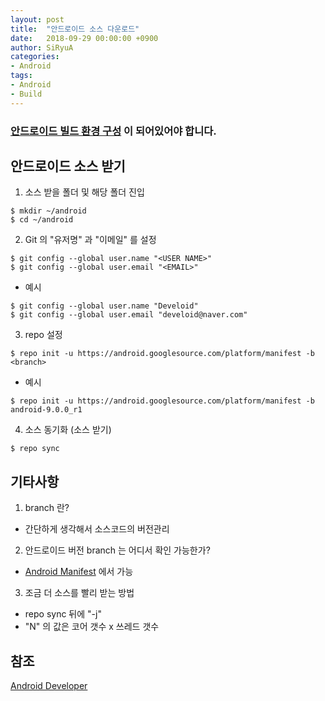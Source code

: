 ```yaml
---
layout: post
title:  "안드로이드 소스 다운로드"
date:   2018-09-29 00:00:00 +0900
author: SiRyuA
categories:
- Android
tags:
- Android
- Build
---
```


### [안드로이드 빌드 환경 구성](/android/android-build-settings.html) 이 되어있어야 합니다.


## 안드로이드 소스 받기
1. 소스 받을 폴더 및 해당 폴더 진입
~~~~
$ mkdir ~/android
$ cd ~/android
~~~~
2. Git 의 "유저명" 과 "이메일" 를 설정
~~~~
$ git config --global user.name "<USER NAME>"
$ git config --global user.email "<EMAIL>"
~~~~
 * 예시
 ~~~~
 $ git config --global user.name "Develoid"
 $ git config --global user.email "develoid@naver.com"
 ~~~~
3. repo 설정
~~~~
$ repo init -u https://android.googlesource.com/platform/manifest -b <branch>
~~~~
 * 예시
 ~~~~
 $ repo init -u https://android.googlesource.com/platform/manifest -b android-9.0.0_r1
 ~~~~
4. 소스 동기화 (소스 받기)
~~~~
$ repo sync
~~~~


## 기타사항
1. branch 란?
 * 간단하게 생각해서 소스코드의 버전관리
2. 안드로이드 버전 branch 는 어디서 확인 가능한가?
 * [Android Manifest](https://android.googlesource.com/platform/manifest) 에서 가능
3. 조금 더 소스를 빨리 받는 방법
 * repo sync 뒤에 "-j<N>"
 * "N" 의 값은 코어 갯수 x 쓰레드 갯수


## 참조
[Android Developer](https://source.android.com/setup/build/requirements)
